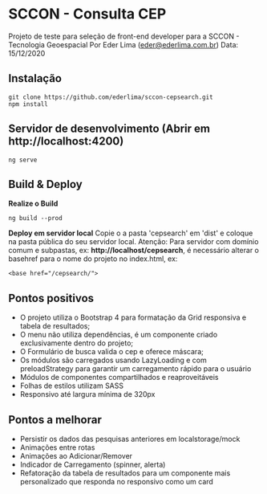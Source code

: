 # SCCON - Consulta CEP

Projeto de teste para seleção de front-end developer para a SCCON - Tecnologia Geoespacial
Por Eder Lima (eder@ederlima.com.br)
Data: 15/12/2020

## Instalação

    git clone https://github.com/ederlima/sccon-cepsearch.git
    npm install

## Servidor de desenvolvimento (Abrir em http://localhost:4200)

    ng serve

## Build & Deploy
**Realize o Build**

    ng build --prod

**Deploy em servidor local**
Copie o a pasta 'cepsearch' em 'dist' e coloque na pasta pública do seu servidor local.
Atenção:
Para servidor com domínio comum e subpastas, ex: **http://localhost/cepsearch**, é necessário alterar o basehref para o nome do projeto no index.html, ex:

    <base href="/cepsearch/">

## Pontos positivos

 - O projeto utiliza o Bootstrap 4 para formatação da Grid responsiva e
   tabela de resultados;
 - O menu não utiliza dependências, é um    componente criado
   exclusivamente dentro do projeto;
 - O Formulário de    busca valida o cep e oferece máscara;
 - Os módulos são carregados usando LazyLoading e com preloadStrategy para garantir um carregamento rápido para o usuário
 - Módulos de componentes compartilhados e reaproveitáveis
 - Folhas de estilos utilizam SASS
 - Responsivo até largura mínima de 320px

## Pontos a melhorar

 - Persistir os dados das pesquisas anteriores em localstorage/mock
 - Animações entre rotas
 - Animações ao Adicionar/Remover
 - Indicador de Carregamento (spinner, alerta)
 - Refatoração da tabela de resultados para um componente mais personalizado que responda no responsivo como um card


